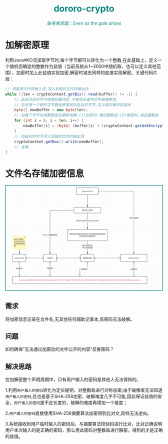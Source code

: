 <h1 align="center" style="color:rgb(0,133,125)">dororo-crypto</h1>

<div align="center" style="color: rgb(0,133,125);font-style: italic;"><span>纵有疾风起：Even as the gale arises</span></div>

# 加解密原理

利用Java中IO流读取字节时,每个字节都可以转化为一个整数,在此基础上，定义一个随机但确定的整数作为盐值（当前系统从1~3000中随机取，也可以定义其他范围），加密时加上此盐值实现加密,解密时减去同样的盐值实现解密。关键代码片段：

```java
// 读取源文件的输入流,写入到临时文件的输出流
while ((len = cryptoContext.getBis().read(buffer)) != -1) {
    // 此处已经将字节读取到缓冲区,不能在此缓冲区中直接修改,
    // 应该用一个新的字节数组来接收加盐后的字节,定义临时缓冲区副本
    byte[] newBuffer = new byte[len];
    // 对每个字节加减整数盐后重新收集:(1)加密时,增加整数盐;(2)解密时,减去整数盐
    for (int i = 0; i < len; i++) {
        newBuffer[i] = (byte) (buffer[i] + (cryptoContext.getAskEncrypt() ? intSalt : -intSalt));
    }
    // 加盐后的字节写入到临时文件的输出流
    cryptoContext.getBos().write(newBuffer);
    // 省略     
}
```







# 文件名存储加密信息

![示意图](.attachments/.img/20240731_160825.png)



## 需求

将加密信息记录在文件名,无其他任何辅助记事本,且密码无法破解。

## 问题

如何确保“无法通过加密后的文件公开的内容”反推密码？



## 解决思路

在加解密整个声明周期中，只有用户输入的密码是其他人无法得知的。

1.利用`用户输入的密码`转化为定长秘钥，对整数盐进行对称加密,由于破解者无法知道`用户输入的密码`,且也是基于SHA-256加密，破解难度几乎不可能,因此保证盐值的安全，`用户输入的密码`是不定长度的，破解的难度再增加一个维度；

2.`用户输入的密码`直接使用SHA-256摘要算法加密得到比对文,同样无法逆向。

3.系统接收到用户临时输入的密码后，与摘要算法校验码进行比对，比对正确说明用户本次输入的是正确的密码，那么用此密码对整数盐进行解密，得到的才是正确的盐值。

